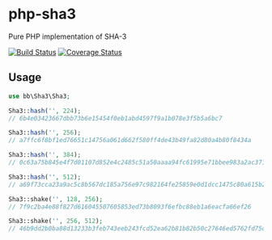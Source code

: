 # php-sha3
Pure PHP implementation of SHA-3 


[![Build Status](https://img.shields.io/travis/0xbb/php-sha3/master.svg?style=flat-square)](https://travis-ci.org/0xbb/sha3)
[![Coverage Status](https://coveralls.io/repos/0xbb/php-sha3/badge.svg?branch=master&service=github)](https://coveralls.io/github/0xbb/php-sha3?branch=master)


## Usage

```php
use bb\Sha3\Sha3;

Sha3::hash('', 224);
// 6b4e03423667dbb73b6e15454f0eb1abd4597f9a1b078e3f5b5a6bc7

Sha3::hash('', 256);
// a7ffc6f8bf1ed76651c14756a061d662f580ff4de43b49fa82d80a4b80f8434a

Sha3::hash('', 384);
// 0c63a75b845e4f7d01107d852e4c2485c51a50aaaa94fc61995e71bbee983a2ac3713831264adb47fb6bd1e058d5f004

Sha3::hash('', 512);
// a69f73cca23a9ac5c8b567dc185a756e97c982164fe25859e0d1dcc1475c80a615b2123af1f5f94c11e3e9402c3ac558f500199d95b6d3e301758586281dcd26

Sha3::shake('', 128, 256);
// 7f9c2ba4e88f827d616045507605853ed73b8093f6efbc88eb1a6eacfa66ef26

Sha3::shake('', 256, 512);
// 46b9dd2b0ba88d13233b3feb743eeb243fcd52ea62b81b82b50c27646ed5762fd75dc4ddd8c0f200cb05019d67b592f6fc821c49479ab48640292eacb3b7c4be
